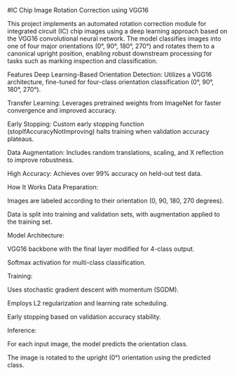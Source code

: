 #IC Chip Image Rotation Correction using VGG16

This project implements an automated rotation correction module for integrated circuit (IC) chip images using a deep learning approach based on the VGG16 convolutional neural network. The model classifies images into one of four major orientations (0°, 90°, 180°, 270°) and rotates them to a canonical upright position, enabling robust downstream processing for tasks such as marking inspection and classification.

Features
Deep Learning-Based Orientation Detection:
Utilizes a VGG16 architecture, fine-tuned for four-class orientation classification (0°, 90°, 180°, 270°).

Transfer Learning:
Leverages pretrained weights from ImageNet for faster convergence and improved accuracy.

Early Stopping:
Custom early stopping function (stopIfAccuracyNotImproving) halts training when validation accuracy plateaus.

Data Augmentation:
Includes random translations, scaling, and X reflection to improve robustness.

High Accuracy:
Achieves over 99% accuracy on held-out test data.

How It Works
Data Preparation:

Images are labeled according to their orientation (0, 90, 180, 270 degrees).

Data is split into training and validation sets, with augmentation applied to the training set.

Model Architecture:

VGG16 backbone with the final layer modified for 4-class output.

Softmax activation for multi-class classification.

Training:

Uses stochastic gradient descent with momentum (SGDM).

Employs L2 regularization and learning rate scheduling.

Early stopping based on validation accuracy stability.

Inference:

For each input image, the model predicts the orientation class.

The image is rotated to the upright (0°) orientation using the predicted class.
